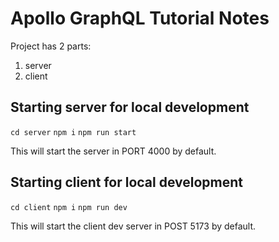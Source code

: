 # Apollo GraphQL Tutorial Notes

Project has 2 parts:

1. server
2. client

## Starting server for local development

`cd server`
`npm i`
`npm run start`

This will start the server in PORT 4000 by default.

## Starting client for local development

`cd client`
`npm i`
`npm run dev`

This will start the client dev server in POST 5173 by default.